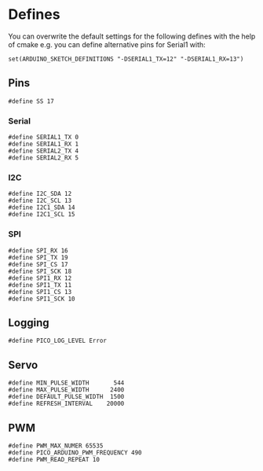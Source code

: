 # Defines

You can overwrite the default settings for the following defines with the help of cmake  e.g. you can define alternative
pins for Serial1 with:
```
set(ARDUINO_SKETCH_DEFINITIONS "-DSERIAL1_TX=12" "-DSERIAL1_RX=13")
```


## Pins
```
#define SS 17
```

### Serial
```
#define SERIAL1_TX 0
#define SERIAL1_RX 1
#define SERIAL2_TX 4
#define SERIAL2_RX 5
```

### I2C
```
#define I2C_SDA 12
#define I2C_SCL 13
#define I2C1_SDA 14
#define I2C1_SCL 15
```

### SPI 
```
#define SPI_RX 16
#define SPI_TX 19
#define SPI_CS 17
#define SPI_SCK 18
#define SPI1_RX 12
#define SPI1_TX 11
#define SPI1_CS 13
#define SPI1_SCK 10
```

## Logging
```
#define PICO_LOG_LEVEL Error
```

## Servo
```
#define MIN_PULSE_WIDTH       544
#define MAX_PULSE_WIDTH      2400
#define DEFAULT_PULSE_WIDTH  1500
#define REFRESH_INTERVAL    20000
```

## PWM
```
#define PWM_MAX_NUMER 65535
#define PICO_ARDUINO_PWM_FREQUENCY 490
#define PWM_READ_REPEAT 10
```
